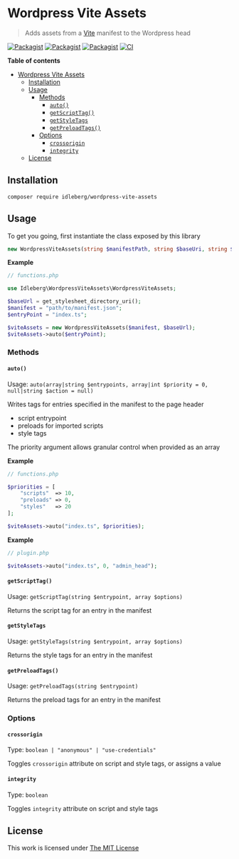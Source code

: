 # Wordpress Vite Assets

> Adds assets from a [Vite](https://vitejs.dev/) manifest to the Wordpress head

[![Packagist](https://flat.badgen.net/packagist/license/idleberg/wordpress-vite-assets)](https://packagist.org/packages/idleberg/wordpress-vite-assets)
[![Packagist](https://flat.badgen.net/packagist/v/idleberg/wordpress-vite-assets)](https://packagist.org/packages/idleberg/wordpress-vite-assets)
[![Packagist](https://flat.badgen.net/packagist/php/idleberg/wordpress-vite-assets)](https://packagist.org/packages/idleberg/wordpress-vite-assets)
[![CI](https://img.shields.io/github/workflow/status/idleberg/php-wordpress-vite-assets/CI?style=flat-square)](https://github.com/idleberg/php-wordpress-vite-assets/actions)


**Table of contents**

- [Wordpress Vite Assets](#wordpress-vite-assets)
	- [Installation](#installation)
	- [Usage](#usage)
		- [Methods](#methods)
			- [`auto()`](#auto)
			- [`getScriptTag()`](#getscripttag)
			- [`getStyleTags`](#getstyletags)
			- [`getPreloadTags()`](#getpreloadtags)
		- [Options](#options)
			- [`crossorigin`](#crossorigin)
			- [`integrity`](#integrity)
	- [License](#license)
	
## Installation

`composer require idleberg/wordpress-vite-assets`

## Usage

To get you going, first instantiate the class exposed by this library

```php
new WordpressViteAssets(string $manifestPath, string $baseUri, string $algorithm = "sha256");
```

**Example**

```php
// functions.php

use Idleberg\WordpressViteAssets\WordpressViteAssets;

$baseUrl = get_stylesheet_directory_uri();
$manifest = "path/to/manifest.json";
$entryPoint = "index.ts";

$viteAssets = new WordpressViteAssets($manifest, $baseUrl);
$viteAssets->auto($entryPoint);
```

### Methods
#### `auto()`

Usage: `auto(array|string $entrypoints, array|int $priority = 0, null|string $action = null)`

Writes tags for entries specified in the manifest to the page header

- script entrypoint
- preloads for imported scripts
- style tags

The priority argument allows granular control when provided as an array

**Example**

```php
// functions.php

$priorities = [
    "scripts"  => 10,
    "preloads" => 0,
    "styles"   => 20
];

$viteAssets->auto("index.ts", $priorities);
```

**Example**

```php
// plugin.php

$viteAssets->auto("index.ts", 0, "admin_head");
```

#### `getScriptTag()`

Usage: `getScriptTag(string $entrypoint, array $options)`

Returns the script tag for an entry in the manifest

#### `getStyleTags`

Usage: `getStyleTags(string $entrypoint, array $options)`

Returns the style tags for an entry in the manifest

#### `getPreloadTags()`

Usage: `getPreloadTags(string $entrypoint)`

Returns the preload tags for an entry in the manifest

### Options

#### `crossorigin`

Type: `boolean | "anonymous" | "use-credentials"`

Toggles `crossorigin` attribute on script and style tags, or assigns a value

#### `integrity`

Type: `boolean`

Toggles `integrity` attribute on script and style tags

## License

This work is licensed under [The MIT License](LICENSE)
